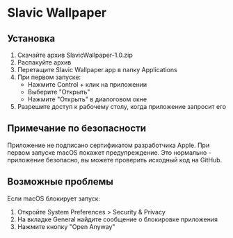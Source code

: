 # Slavic Wallpaper

## Установка

1. Скачайте архив SlavicWallpaper-1.0.zip
2. Распакуйте архив
3. Перетащите Slavic Wallpaper.app в папку Applications
4. При первом запуске:
   - Нажмите Control + клик на приложении
   - Выберите "Открыть"
   - Нажмите "Открыть" в диалоговом окне
5. Разрешите доступ к рабочему столу, когда приложение запросит его

## Примечание по безопасности

Приложение не подписано сертификатом разработчика Apple. При первом запуске macOS покажет предупреждение. Это нормально - приложение безопасно, вы можете проверить исходный код на GitHub.

## Возможные проблемы

Если macOS блокирует запуск:
1. Откройте System Preferences > Security & Privacy
2. На вкладке General найдите сообщение о блокировке приложения
3. Нажмите кнопку "Open Anyway" 